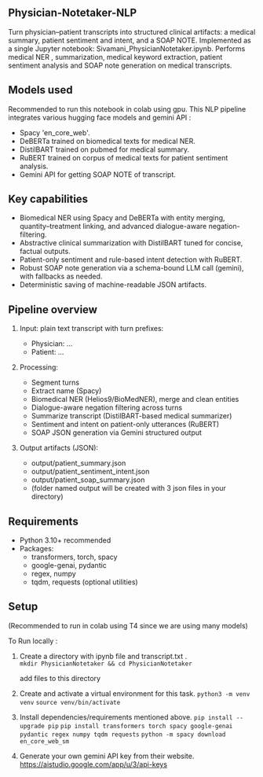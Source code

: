 ## Physician-Notetaker-NLP

Turn physician–patient transcripts into structured clinical artifacts: a medical summary, patient sentiment and intent, and a SOAP NOTE. Implemented as a single Jupyter notebook: Sivamani_PhysicianNotetaker.ipynb. Performs medical NER , summarization, medical keyword extraction, patient sentiment analysis and SOAP note generation on medical transcripts.

## Models used

Recommended to run this notebook in colab using gpu.
This NLP pipeline integrates various hugging face models and gemini API :
- Spacy 'en_core_web'.
- DeBERTa trained on biomedical texts for medical NER.
- DistilBART trained on pubmed for medical summary.
- RuBERT trained on corpus of medical texts for patient sentiment analysis.
- Gemini API for getting SOAP NOTE of transcript.


## Key capabilities

- Biomedical NER using Spacy and DeBERTa with entity merging, quantity–treatment linking, and advanced dialogue-aware negation-filtering.
- Abstractive clinical summarization with DistilBART tuned for concise, factual outputs.
- Patient-only sentiment and rule-based intent detection with RuBERT.
- Robust SOAP note generation via a schema-bound LLM call (gemini), with fallbacks as needed.
- Deterministic saving of machine-readable JSON artifacts.

## Pipeline overview

1) Input: plain text transcript with turn prefixes:
   - Physician: …
   - Patient: …

2) Processing:
   - Segment turns
   - Extract name (Spacy)
   - Biomedical NER (Helios9/BioMedNER), merge and clean entities
   - Dialogue-aware negation filtering across turns
   - Summarize transcript (DistilBART-based medical summarizer)
   - Sentiment and intent on patient-only utterances (RuBERT)
   - SOAP JSON generation via Gemini structured output 

3) Output artifacts (JSON):
   - output/patient_summary.json
   - output/patient_sentiment_intent.json
   - output/patient_soap_summary.json
   - (folder named output will be created with 3 json files in your directory)


## Requirements

- Python 3.10+ recommended
- Packages:
  - transformers, torch, spacy
  - google-genai, pydantic
  - regex, numpy
  - tqdm, requests (optional utilities)

## Setup

(Recommended to run in colab using T4 since we are using many models)

To Run locally :
1) Create a directory with ipynb file and transcript.txt .   
   ```mkdir PhysicianNotetaker && cd PhysicianNotetaker```

   add files to this directory
3) Create and activate a virtual environment for this task.
   ```python3 -m venv venv```
   ```source venv/bin/activate```
5) Install dependencies/requirements mentioned above.
   ```pip install --upgrade pip```
   ```pip install transformers torch spacy google-genai pydantic regex numpy tqdm requests```
   ```python -m spacy download en_core_web_sm```
7) Generate your own gemini API key from their website.
   https://aistudio.google.com/app/u/3/api-keys
